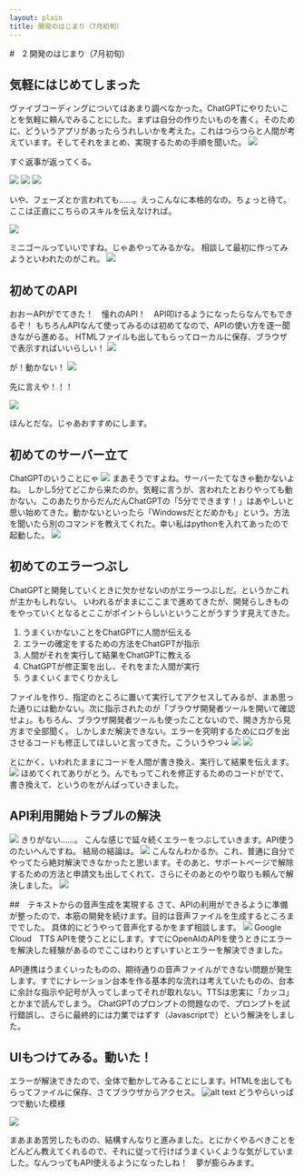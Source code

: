 ```yaml
---
layout: plain
title: 開発のはじまり（7月初旬）
---
```


#　2 開発のはじまり（7月初旬）

## 気軽にはじめてしまった
 ヴァイブコーディングについてはあまり調べなかった。ChatGPTにやりたいことを気軽に頼んでみることにした。まずは自分の作りたいものを書く。そのために、どういうアプリがあったらうれしいかを考えた。これはつらつらと人間が考えています。そしてそれをまとめ、実現するための手順を聞いた。
![](images/02_1st_dev-2025-10-12-15-47-02.png)

すぐ返事が返ってくる。

 ![](images/02_1st_dev-2025-10-12-15-48-05.png)
 ![](images/02_1st_dev-2025-10-12-15-49-01.png)
 ![](images/02_1st_dev-2025-10-12-15-50-15.png)

 いや、フェーズとか言われても……。えっこんなに本格的なの。ちょっと待て。ここは正直にこちらのスキルを伝えなければ。
 

![](images/02_1st_dev-2025-10-12-15-51-37.png)

  ミニゴールっていいですね。じゃあやってみるかな。
  相談して最初に作ってみようといわれたのがこれ。
 ![](images/02_1st_dev-2025-10-12-15-53-17.png)
  
## 初めてのAPI
 おおーAPIがでてきた！　憧れのAPI！　API叩けるようになったらなんでもできるぞ！
 もちろんAPIなんて使ってみるのは初めてなので、APIの使い方を逐一聞きながら進める。
 HTMLファイルも出してもらってローカルに保存、ブラウザで表示すればいいらしい！
 ![](images/02_1st_dev-2025-10-12-16-14-42.png)
 
が！動かない！
![](images/02_1st_dev-2025-10-12-16-15-39.png)

 先に言えや！！！
 
![](images/02_1st_dev-2025-10-12-16-16-37.png)

ほんとだな。じゃあおすすめにします。

## 初めてのサーバー立て
 ChatGPTのいうことにゃ
![](images/02_1st_dev-2025-10-12-16-19-34.png)
 まあそうですよね。サーバーたてなきゃ動かないよね。
 しかし5分てどこから来たのか。気軽に言うが、言われたとおりやっても動かない。このあたりからだんだんChatGPTの「5分でできます！」はあやしいと思い始めてきた。動かないといったら「Windowsだとだめかも」という。方法を聞いたら別のコマンドを教えてくれた。幸い私はpythonを入れてあったので起動した。
![](images/02_1st_dev-2025-10-12-16-23-58.png)

 
  
## 初めてのエラーつぶし
  ChatGPTと開発していくときに欠かせないのがエラーつぶしだ。というかこれが主かもしれない。
  いわれるがままにここまで進めてきたが、開発らしきものをやっていくとなるとここがポイントらしいということがうすうす見えてきた。

  1. うまくいかないことをChatGPTに人間が伝える
  2. エラーの確定をするための方法をChatGPTが指示
  3. 人間がそれを実行して結果をChatGPTに教える
  4. ChatGPTが修正案を出し、それをまた人間が実行
  5. うまくいくまでくりかえし

  ファイルを作り、指定のところに置いて実行してアクセスしてみるが、まあ思った通りには動かない。次に指示されたのが「ブラウザ開発者ツールを開いて確認せよ」。もちろん、ブラウザ開発者ツールも使ったことないので、開き方から見方まで全部聞く。
  しかしまだ解決できない。エラーを究明するためにログを出させるコードも修正してほしいと言ってきた。こういうやつ↓
  ![](images/02_1st_dev-2025-10-12-16-38-27.png)
  ![](images/02_1st_dev-2025-10-12-16-39-01.png)
  
 とにかく、いわれたままにコードを人間が書き換え、実行して結果を伝えます。
![](images/02_1st_dev-2025-10-12-16-40-04.png)
 ほめてくれてありがとう。んでもってこれを修正するためのコードがでて、書き換えて、というのをがんばっていきました。

## API利用開始トラブルの解決
 ![](images/02_1st_dev-2025-10-12-16-41-12.png)
 きりがない……。
 こんな感じで延々続くエラーをつぶしていきます。API使うのたいへんですね。
 結局の結論は。
 ![](images/02_1st_dev-2025-10-12-16-43-46.png)
 こんなんわかるか。これ、普通に自分でやってたら絶対解決できなかったと思います。そのあと、サポートページで解除するための方法と申請文も出してくれて、さらにそのあとのやり取りも頼んで解決しました。
 ![](images/02_1st_dev-2025-10-12-16-47-57.png)
 

##　テキストからの音声生成を実現する
 さて、APIの利用ができるように準備が整ったので、本筋の開発を続けます。目的は音声ファイルを生成するところまででした。
 具体的にどうやって音声化するかをまず相談します。
 ![](images/02_1st_dev-2025-10-12-16-54-02.png)
 Google Cloud　TTS APIを使うことにします。すでにOpenAIのAPIを使うときにエラーを解決した経験があるのでここはわりとすいすいとエラーを解決できました。

 API連携はうまくいったものの、期待通りの音声ファイルができない問題が発生します。すでにナレーション台本を作る基本的な流れは考えていたものの、台本に余計な指示や記号が入ってしまってそれが取れない。TTSは忠実に「カッコ」とかまで読んでしまう。
ChatGPTのプロンプトの問題なので、プロンプトを試行錯誤し、さらに最終的には力業ではずす（Javascriptで）という解決をしました。
  
  
## UIもつけてみる。動いた！
 エラーが解決できたので、全体で動かしてみることにします。HTMLを出してもらってファイルに保存、さてブラウザからアクセス。
 ![alt text](image.png)
 どうやらいっぱつで動いた模様
 
![](images/02_1st_dev-2025-10-12-17-18-52.png)
    
 まあまあ苦労したものの、結構すんなりと進みました。とにかくやるべきことをどんどん教えてくれるので、それに従って行けばうまくいくような気がしていました。なんつってもAPI使えるようになったしね！　夢が膨らみます。




  
